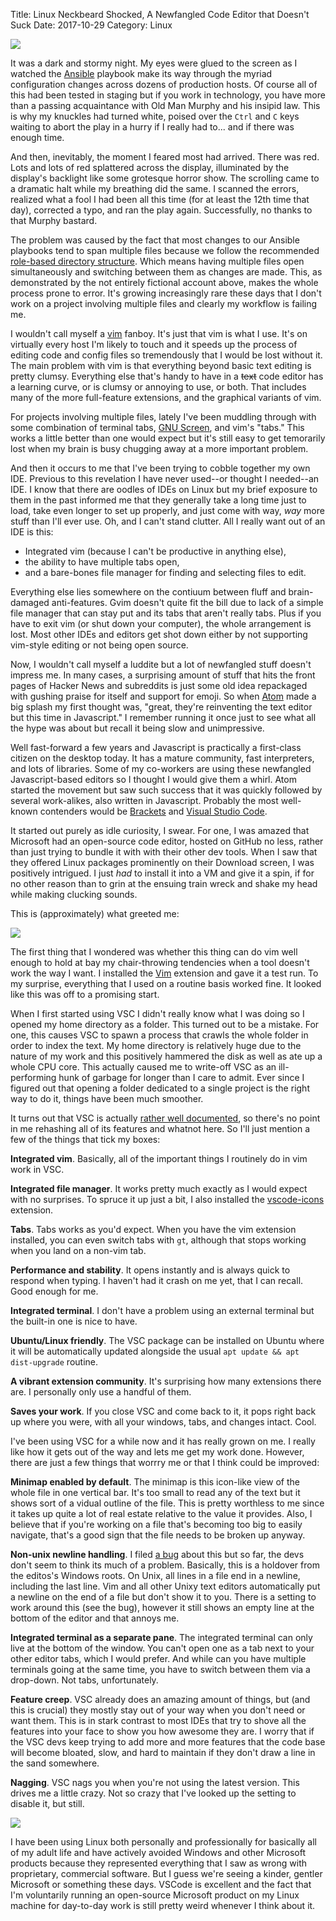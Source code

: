 Title: Linux Neckbeard Shocked, A Newfangled Code Editor that Doesn't Suck
Date: 2017-10-29
Category: Linux

<a href="https://img.bityard.net/blog/vscode/vscode-01.png">
  <img src="https://img.bityard.net/blog/vscode/vscode-01-640.png">
</a>

It was a dark and stormy night. My eyes were glued to the screen as I watched
the [Ansible](https://www.ansible.com/) playbook make its way through the
myriad configuration changes across dozens of production hosts. Of course all
of this had been tested in staging but if you work in technology, you have
more than a passing acquaintance with Old Man Murphy and his insipid law. This
is why my knuckles had turned white, poised over the `Ctrl` and `C` keys
waiting to abort the play in a hurry if I really had to... and if there was
enough time.

And then, inevitably, the moment I feared most had arrived. There was red.
Lots and lots of red splattered across the display, illuminated by the
display's backlight like some grotesque horror show. The scrolling came to a
dramatic halt while my breathing did the same. I scanned the errors, realized
what a fool I had been all this time (for at least the 12th time that day),
corrected a typo, and ran the play again. Successfully, no thanks to that
Murphy bastard.

The problem was caused by the fact that most changes to our Ansible playbooks
tend to span multiple files because we follow the recommended
[role-based directory structure](http://docs.ansible.com/ansible/latest/playbooks_reuse_roles.html).
Which means having multiple files open simultaneously and switching between
them as changes are made. This, as demonstrated by the not entirely fictional
account above, makes the whole process prone to error. It's growing
increasingly rare these days that I don't work on a project involving
multiple files and clearly my workflow is failing me.

I wouldn't call myself a [vim](https://vim.sourceforge.io/) fanboy. It's just
that vim is what I use. It's on virtually every host I'm likely to touch and
it speeds up the process of editing code and config files so tremendously
that I would be lost without it. The main problem with vim is that everything
beyond basic text editing is pretty clumsy. Everything else that's handy to
have in a ~~text~~ code editor has a learning curve, or is clumsy or annoying
to use, or both. That includes many of the more full-feature extensions, and
the graphical variants of vim.

For projects involving multiple files, lately I've been muddling through with
some combination of terminal tabs, [GNU
Screen](https://en.wikipedia.org/wiki/GNU_Screen), and vim's "tabs." This
works a little better than one would expect but it's still easy to get
temorarily lost when my brain is busy chugging away at a more important
problem.

And then it occurs to me that I've been trying to cobble together my own IDE.
Previous to this revelation I have never used--or thought I needed--an IDE. I
know that there are oodles of IDEs on Linux but my brief exposure to them in
the past informed me that they generally take a long time just to load, take
even longer to set up properly, and just come with way, _way_ more stuff than
I'll ever use. Oh, and I can't stand clutter. All I really want out of an IDE
is this:

* Integrated vim (because I can't be productive in anything else),
* the ability to have multiple tabs open,
* and a bare-bones file manager for finding and selecting files to edit.

Everything else lies somewhere on the contiuum between fluff and
brain-damaged anti-features. Gvim doesn't quite fit the bill due to lack of a
simple file manager that can stay put and its tabs that aren't really tabs.
Plus if you have to exit vim (or shut down your computer), the whole
arrangement is lost. Most other IDEs and editors get shot down either by not
supporting vim-style editing or not being open source.

Now, I wouldn't call myself a luddite but a lot of newfangled stuff doesn't
impress me. In many cases, a surprising amount of stuff that hits the front
pages of Hacker News and subreddits is just some old idea repackaged with
gushing praise for itself and support for emoji. So when
[Atom](https://atom.io/) made a big splash my first thought was, "great,
they're reinventing the text editor but this time in Javascript." I remember
running it once just to see what all the hype was about but recall it being
slow and unimpressive.

Well fast-forward a few years and Javascript is practically a first-class
citizen on the desktop today. It has a mature community, fast interpreters,
and lots of libraries. Some of my co-workers are using these
newfangled Javascript-based editors so I thought I would give them a whirl.
Atom started the movement but saw such success that it was quickly followed
by several work-alikes, also written in Javascript. Probably the most
well-known contenders would be [Brackets](http://brackets.io/) and [Visual
Studio Code](https://code.visualstudio.com/).

It started out purely as idle curiosity, I swear. For one, I was amazed that
Microsoft had an open-source code editor, hosted on GitHub no less, rather
than just trying to bundle it with with their other dev tools. When I saw that
they offered Linux packages prominently on their Download screen, I was
positively intrigued. I just _had_ to install it into a VM and give it a spin,
if for no other reason than to grin at the ensuing train wreck and shake my
head while making clucking sounds.

This is (approximately) what greeted me:

<a href="https://img.bityard.net/blog/vscode/vscode-02.png">
  <img src="https://img.bityard.net/blog/vscode/vscode-02-640.png">
</a>

The first thing that I wondered was whether this thing can do vim well enough
to hold at bay my chair-throwing tendencies when a tool doesn't work the way I
want. I installed the
[Vim](https://marketplace.visualstudio.com/items?itemName=vscodevim.vim)
extension and gave it a test run. To my surprise, everything that I used on a
routine basis worked fine. It looked like this was off to a promising start.

When I first started using VSC I didn't really know what I was doing so I
opened my home directory as a folder. This turned out to be a mistake. For one,
this causes VSC to spawn a process that crawls the whole folder in order to
index the text. My home directory is relatively huge due to the nature of my
work and this positively hammered the disk as well as ate up a whole CPU core.
This actually caused me to write-off VSC as an ill-performing hunk of garbage
for longer than I care to admit. Ever since I figured out that opening a
folder dedicated to a single project is the right way to do it, things have
been much smoother.

It turns out that VSC is actually
[rather well documented](https://code.visualstudio.com/docs), so there's 
no point in me rehashing all of its features and whatnot here. So I'll just
mention a few of the things that tick my boxes:

**Integrated vim**. Basically, all of the important things I routinely do in
vim work in VSC. 

**Integrated file manager**. It works pretty much exactly as I would expect
with no surprises. To spruce it up just a bit, I also installed the
[vscode-icons](https://marketplace.visualstudio.com/items?itemName=robertohuertasm.vscode-icons)
extension.

**Tabs**. Tabs works as you'd expect. When you have the vim extension installed,
you can even switch tabs with `gt`, although that stops working when you land
on a non-vim tab.

**Performance and stability**. It opens instantly and is always quick to
respond when typing. I haven't had it crash on me yet, that I can recall.
Good enough for me.

**Integrated terminal**. I don't have a problem using an external terminal
but the built-in one is nice to have.

**Ubuntu/Linux friendly**. The VSC package can be installed on Ubuntu where it
will be automatically updated alongside the usual `apt update && apt
dist-upgrade` routine.

**A vibrant extension community**. It's surprising how many extensions there
are. I personally only use a handful of them.

**Saves your work**. If you close VSC and come back to it, it pops right back
up where you were, with all your windows, tabs, and changes intact. Cool.

I've been using VSC for a while now and it has really grown on me.
I really like how it gets out of the way and lets me get my work done. However,
there are just a few things that worrry me or that I think could be improved:

**Minimap enabled by default**. The minimap is this icon-like view of the
whole file in one vertical bar. It's too small to read any of the text but it
shows sort of a vidual outline of the file. This is pretty worthless to me
since it takes up quite a lot of real estate relative to the value it
provides. Also, I believe that if you're working on a file that's becoming
too big to easily navigate, that's a good sign that the file needs to be
broken up anyway.

**Non-unix newline handling**. I filed
[a bug](https://github.com/Microsoft/vscode/issues/35181) about this but so
far, the devs don't seem to think its much of a problem.
Basically, this is a holdover from the editos's Windows roots. On Unix, all
lines in a file end in a newline, including the last line. Vim and all other
Unixy text editors automatically put a newline on the end of a file but don't
show it to you. There is a setting to work around this (see the bug), however
it still shows an empty line at the bottom of the editor and that annoys me.

**Integrated terminal as a separate pane**. The integrated terminal can only
live at the bottom of the window. You can't open one as a tab next to your
other editor tabs, which I would prefer. And while can you have multiple
terminals going at the same time, you have to switch between them via a
drop-down. Not tabs, unfortunately.

**Feature creep**. VSC already does an amazing amount of things, but (and this
is crucial) they mostly stay out of your way when you don't need or want
them. This is in stark contrast to most IDEs that try to shove all the
features into your face to show you how awesome they are. I worry that if the
VSC devs keep trying to add more and more features that the code base
will become bloated, slow, and hard to maintain if they don't draw a line in
the sand somewhere.

**Nagging**. VSC nags you when you're not using the latest version. This drives
me a little crazy. Not so crazy that I've looked up the setting to disable it,
but still.

<a href="https://img.bityard.net/blog/vscode/vscode-03.png">
  <img src="https://img.bityard.net/blog/vscode/vscode-03-640.png">
</a>

I have been using Linux both personally and professionally for basically all
of my adult life and have actively avoided Windows and other Microsoft
products because they represented everything that I saw as wrong with
proprietary, commercial software. But I guess we're seeing a kinder, gentler
Microsoft or something these days. VSCode is excellent and the fact that I'm
voluntarily running an open-source Microsoft product on my Linux machine for
day-to-day work is still pretty weird whenever I think about it.
